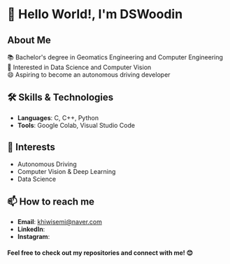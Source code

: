 # 👋 Hello World!, I'm DSWoodin

## About Me
📚 Bachelor's degree in Geomatics Engineering and Computer Engineering   
🌟 Interested in Data Science and Computer Vision   
😄 Aspiring to become an autonomous driving developer

## 🛠 Skills & Technologies
- **Languages**: C, C++, Python
- **Tools**: Google Colab, Visual Studio Code

## 🌟 Interests
- Autonomous Driving
- Computer Vision & Deep Learning
- Data Science

## 📫 How to reach me
- **Email**: khiwisemi@naver.com
- **LinkedIn**:
- **Instagram**:

#### Feel free to check out my repositories and connect with me! 😊
